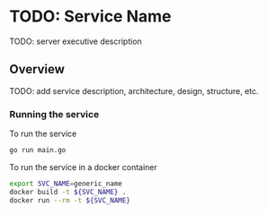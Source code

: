 # TODO: Service Name
TODO: server executive description

## Overview
TODO: add service description, architecture, design, structure, etc.

### Running the service
To run the service
```bash
go run main.go
```

To run the service in a docker container
```bash
export SVC_NAME=generic_name
docker build -t ${SVC_NAME} .
docker run --rm -t ${SVC_NAME} 
```
